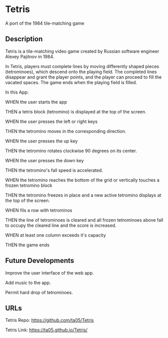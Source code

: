 # Tetris

A port of the 1984 tile-matching game

## Description

Tetris is a tile-matching video game created by Russian software engineer Alexey Pajitnov in 1984.

In Tetris, players must complete lines by moving differently shaped pieces (tetrominoes), which descend onto the playing field. The completed lines disappear and grant the player points, and the player can proceed to fill the vacated spaces. The game ends when the playing field is filled.


In this App:

WHEN the user starts the app

THEN a tetris block (tetromino) is displayed at the top of the screen.

WHEN the user presses the left or right keys

THEN the tetromino moves in the corresponding direction.

WHEN the user presses the up key

THEN the tetromino rotates clockwise 90 degrees on its center.

WHEN the user presses the down key

THEN the tetromino's fall speed is accelerated.

WHEN the tetromino reaches the bottom of the grid or vertically touches a frozen tetromino block

THEN the tetromino freezes in place and a new active tetromino displays at the top of the screen.

WHEN fils a row with tetrominos

THEN the line of tetrominoes is cleared and all frozen tetrominoes above fall to occupy the cleared line and the score is increased.

WHEN at least one column exceeds it's capacity

THEN the game ends


## Future Developments

Improve the user interface of the web app.

Add music to the app.

Permit hard drop of tetrominoes.


## URLs

Tetris Repo: https://github.com/ta05/Tetris

Tetris Link: https://ta05.github.io/Tetris/
